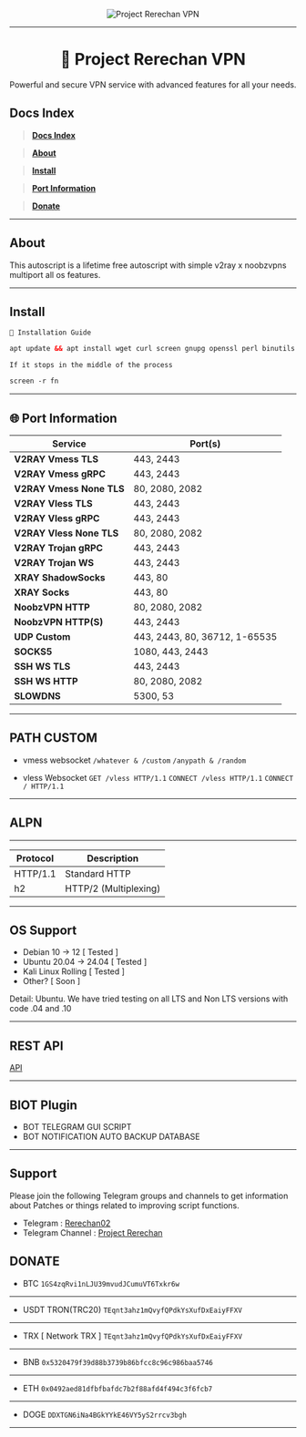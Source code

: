 <p align="center">
  <img src="https://readme-typing-svg.herokuapp.com?color=red&center=true&vCenter=true&lines=Welcome+to+PROJECT+RERECHAN+[VPN]" alt="Project Rerechan VPN">
</p>

---

<h1 align="center">📡 Project Rerechan VPN</h1>
<p align="center">
  Powerful and secure VPN service with advanced features for all your needs.
</p>

## Docs Index

> [**Docs Index**](#Docs-Index)

> [**About**](#About)

> [**Install**](#Install)

> [**Port Information**](#Port-Information)

> [**Donate**](#Donate)

---

## About

This autoscript is a lifetime free autoscript with simple v2ray x noobzvpns multiport all os features.

---
## Install

``🚀 Installation Guide``
```html
apt update && apt install wget curl screen gnupg openssl perl binutils -y && wget -O install.sh "https://database.rerechanstore.eu.org/free/install.sh" && chmod +x install.sh && screen -S fn ./install.sh; if [ $? -ne 0 ]; then rm -f install.sh; fi
```

``If it stops in the middle of the process``
```html
screen -r fn
```
---

## 🌐 Port Information
| **Service**             | **Port(s)**           |
|-------------------------|-----------------------|
| **V2RAY Vmess TLS**      | 443, 2443                  |
| **V2RAY Vmess gRPC**     | 443, 2443                  |
| **V2RAY Vmess None TLS** | 80, 2080, 2082             |
| **V2RAY Vless TLS**      | 443, 2443                  |
| **V2RAY Vless gRPC**     | 443, 2443                  |
| **V2RAY Vless None TLS** | 80, 2080, 2082             |
| **V2RAY Trojan gRPC**    | 443, 2443                  |
| **V2RAY Trojan WS**      | 443, 2443                  |
| **XRAY  ShadowSocks**    | 443, 80                    |
| **XRAY  Socks**          | 443, 80                    |
| **NoobzVPN HTTP**        | 80, 2080, 2082             |
| **NoobzVPN HTTP(S)**     | 443, 2443                  |
| **UDP Custom**           | 443, 2443, 80, 36712, 1-65535                  |
| **SOCKS5**               | 1080, 443, 2443            |
| **SSH WS TLS**           | 443, 2443                  |
| **SSH WS HTTP**          | 80, 2080, 2082             |
| **SLOWDNS**              | 5300, 53                   |

---
## PATH CUSTOM
- vmess websocket
`/whatever & /custom`
`/anypath & /random`

- vless Websocket
`GET /vless HTTP/1.1`
`CONNECT /vless HTTP/1.1`
`CONNECT / HTTP/1.1`

---

## ALPN
---
| Protocol   | Description                |
|------------|----------------------------|
| HTTP/1.1   | Standard HTTP              |
| h2         | HTTP/2 (Multiplexing)      |
---

## OS Support

- Debian 10 -> 12 [ Tested ]
- Ubuntu 20.04 -> 24.04 [ Tested ]
- Kali Linux Rolling [ Tested ]
- Other? [ Soon ]

Detail: Ubuntu. We have tried testing on all LTS and Non LTS versions with code .04 and .10

---

## REST API

[API](./API.md)

---

## BIOT Plugin
- BOT TELEGRAM GUI SCRIPT 
- BOT NOTIFICATION AUTO BACKUP DATABASE

---

## Support

Please join the following Telegram groups and channels to get information about Patches or things related to improving script functions.
- Telegram : [Rerechan02](https://t.me/Rerechan02)
- Telegram Channel : [Project Rerechan](https://t.me/project_rerechan)


## DONATE
- BTC
`1GS4zqRvi1nLJU39mvudJCumuVT6Txkr6w`
---
- USDT TRON(TRC20)
`TEqnt3ahz1mQvyfQPdkYsXufDxEaiyFFXV`
---
- TRX [ Network TRX ]
`TEqnt3ahz1mQvyfQPdkYsXufDxEaiyFFXV`
---
- BNB
`0x5320479f39d88b3739b86bfcc8c96c986baa5746`
---
- ETH
`0x0492aed81dfbfbafdc7b2f88afd4f494c3f6fcb7`
---
- DOGE
`DDXTGN6iNa4BGkYYkE46VY5yS2rrcv3bgh`
---
